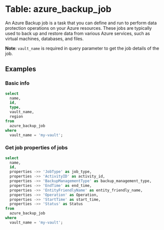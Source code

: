 # Table: azure_backup_job

An Azure Backup job is a task that you can define and run to perform data protection operations on your Azure resources. These jobs are typically used to back up and restore data from various Azure services, such as virtual machines, databases, and files.

**Note**: `vault_name` is required in query parameter to get the job details of the job.

## Examples

### Basic info

```sql
select
  name,
  id,
  type,
  vault_name,
  region
from
  azure_backup_job
where
  vault_name = 'my-vault';
```

### Get job properties of jobs

```sql
select
  name,
  id,
  properties ->> 'JobType' as job_type,
  properties ->> 'ActivityID' as activity_id,
  properties ->> 'BackupManagementType' as backup_management_type,
  properties ->> 'EndTime' as end_time,
  properties ->> 'EntityFriendlyName' as entity_friendly_name,
  properties ->> 'Operation' as Operation,
  properties ->> 'StartTime' as start_time,
  properties ->> 'Status' as Status
from
  azure_backup_job
where
  vault_name = 'my-vault';
```
